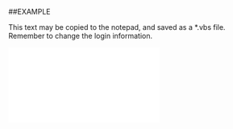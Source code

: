 

##EXAMPLE

This text may be copied to the notepad, and saved as a *.vbs file. Remember to change the login information.

![](../../Examples/vbs/SOPersons.Clear.vbs.txt)






